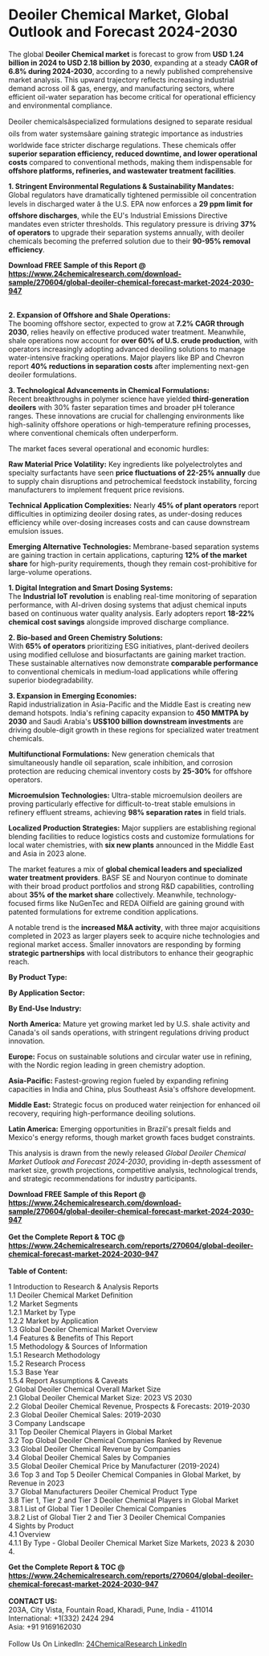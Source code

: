 <h1>Deoiler Chemical Market, Global Outlook and Forecast 2024-2030</h1><p>The global <strong>Deoiler Chemical market</strong> is forecast to grow from <strong>USD 1.24 billion in 2024 to USD 2.18 billion by 2030</strong>, expanding at a steady <strong>CAGR of 6.8% during 2024-2030</strong>, according to a newly published comprehensive market analysis. This upward trajectory reflects increasing industrial demand across oil &amp; gas, energy, and manufacturing sectors, where efficient oil-water separation has become critical for operational efficiency and environmental compliance.</p><p>Deoiler chemicalsâspecialized formulations designed to separate residual oils from water systemsâare gaining strategic importance as industries worldwide face stricter discharge regulations. These chemicals offer <strong>superior separation efficiency, reduced downtime, and lower operational costs</strong> compared to conventional methods, making them indispensable for<strong> offshore platforms, refineries, and wastewater treatment facilities</strong>.</p><p><strong>1. Stringent Environmental Regulations &amp; Sustainability Mandates:</strong><br>
Global regulators have dramatically tightened permissible oil concentration levels in discharged water â the U.S. EPA now enforces a <strong>29 ppm limit for offshore discharges</strong>, while the EU's Industrial Emissions Directive mandates even stricter thresholds. This regulatory pressure is driving <strong>37% of operators</strong> to upgrade their separation systems annually, with deoiler chemicals becoming the preferred solution due to their <strong>90-95% removal efficiency</strong>.</p><div><b>Download FREE Sample of this Report @ 
            <a href="https://www.24chemicalresearch.com/download-sample/270604/global-deoiler-chemical-forecast-market-2024-2030-947">
            https://www.24chemicalresearch.com/download-sample/270604/global-deoiler-chemical-forecast-market-2024-2030-947</a></b></div><br><p><strong>2. Expansion of Offshore and Shale Operations:</strong><br>
The booming offshore sector, expected to grow at <strong>7.2% CAGR through 2030</strong>, relies heavily on effective produced water treatment. Meanwhile, shale operations now account for <strong>over 60% of U.S. crude production</strong>, with operators increasingly adopting advanced deoiling solutions to manage water-intensive fracking operations. Major players like BP and Chevron report <strong>40% reductions in separation costs</strong> after implementing next-gen deoiler formulations.</p><p><strong>3. Technological Advancements in Chemical Formulations:</strong><br>
Recent breakthroughs in polymer science have yielded <strong>third-generation deoilers</strong> with 30% faster separation times and broader pH tolerance ranges. These innovations are crucial for challenging environments like high-salinity offshore operations or high-temperature refining processes, where conventional chemicals often underperform.</p><p>The market faces several operational and economic hurdles:</p><p><strong>Raw Material Price Volatility:</strong> Key ingredients like polyelectrolytes and specialty surfactants have seen <strong>price fluctuations of 22-25% annually</strong> due to supply chain disruptions and petrochemical feedstock instability, forcing manufacturers to implement frequent price revisions.</p><p><strong>Technical Application Complexities:</strong> Nearly <strong>45% of plant operators</strong> report difficulties in optimizing deoiler dosing rates, as under-dosing reduces efficiency while over-dosing increases costs and can cause downstream emulsion issues.</p><p><strong>Emerging Alternative Technologies:</strong> Membrane-based separation systems are gaining traction in certain applications, capturing <strong>12% of the market share</strong> for high-purity requirements, though they remain cost-prohibitive for large-volume operations.</p><p><strong>1. Digital Integration and Smart Dosing Systems:</strong><br>
The <strong>Industrial IoT revolution</strong> is enabling real-time monitoring of separation performance, with AI-driven dosing systems that adjust chemical inputs based on continuous water quality analysis. Early adopters report <strong>18-22% chemical cost savings</strong> alongside improved discharge compliance.</p><p><strong>2. Bio-based and Green Chemistry Solutions:</strong><br>
With <strong>65% of operators</strong> prioritizing ESG initiatives, plant-derived deoilers using modified cellulose and biosurfactants are gaining market traction. These sustainable alternatives now demonstrate <strong>comparable performance</strong> to conventional chemicals in medium-load applications while offering superior biodegradability.</p><p><strong>3. Expansion in Emerging Economies:</strong><br>
Rapid industrialization in Asia-Pacific and the Middle East is creating new demand hotspots. India's refining capacity expansion to <strong>450 MMTPA by 2030</strong> and Saudi Arabia's <strong>US$100 billion downstream investments</strong> are driving double-digit growth in these regions for specialized water treatment chemicals.</p><p><strong>Multifunctional Formulations:</strong> New generation chemicals that simultaneously handle oil separation, scale inhibition, and corrosion protection are reducing chemical inventory costs by <strong>25-30%</strong> for offshore operators.</p><p><strong>Microemulsion Technologies:</strong> Ultra-stable microemulsion deoilers are proving particularly effective for difficult-to-treat stable emulsions in refinery effluent streams, achieving <strong>98% separation rates</strong> in field trials.</p><p><strong>Localized Production Strategies:</strong> Major suppliers are establishing regional blending facilities to reduce logistics costs and customize formulations for local water chemistries, with <strong>six new plants</strong> announced in the Middle East and Asia in 2023 alone.</p><p>The market features a mix of <strong>global chemical leaders and specialized water treatment providers</strong>. BASF SE and Nouryon continue to dominate with their broad product portfolios and strong R&amp;D capabilities, controlling about <strong>35% of the market share</strong> collectively. Meanwhile, technology-focused firms like NuGenTec and REDA Oilfield are gaining ground with patented formulations for extreme condition applications.</p><p>A notable trend is the <strong>increased M&amp;A activity</strong>, with three major acquisitions completed in 2023 as larger players seek to acquire niche technologies and regional market access. Smaller innovators are responding by forming <strong>strategic partnerships</strong> with local distributors to enhance their geographic reach.</p><p><strong>By Product Type:</strong></p><p><strong>By Application Sector:</strong></p><p><strong>By End-Use Industry:</strong></p><p><strong>North America:</strong> Mature yet growing market led by U.S. shale activity and Canada's oil sands operations, with stringent regulations driving product innovation.</p><p><strong>Europe:</strong> Focus on sustainable solutions and circular water use in refining, with the Nordic region leading in green chemistry adoption.</p><p><strong>Asia-Pacific:</strong> Fastest-growing region fueled by expanding refining capacities in India and China, plus Southeast Asia's offshore development.</p><p><strong>Middle East:</strong> Strategic focus on produced water reinjection for enhanced oil recovery, requiring high-performance deoiling solutions.</p><p><strong>Latin America:</strong> Emerging opportunities in Brazil's presalt fields and Mexico's energy reforms, though market growth faces budget constraints.</p><p>This analysis is drawn from the newly released <em>Global Deoiler Chemical Market Outlook and Forecast 2024-2030</em>, providing in-depth assessment of market size, growth projections, competitive analysis, technological trends, and strategic recommendations for industry participants.</p><div><b>Download FREE Sample of this Report @ 
            <a href="https://www.24chemicalresearch.com/download-sample/270604/global-deoiler-chemical-forecast-market-2024-2030-947">
            https://www.24chemicalresearch.com/download-sample/270604/global-deoiler-chemical-forecast-market-2024-2030-947</a></b></div><br><div><b>Get the Complete Report & TOC @ 
            <a href="https://www.24chemicalresearch.com/reports/270604/global-deoiler-chemical-forecast-market-2024-2030-947">
            https://www.24chemicalresearch.com/reports/270604/global-deoiler-chemical-forecast-market-2024-2030-947</a></b></div><br>
            <b>Table of Content:</b><p>1 Introduction to Research & Analysis Reports<br />
    1.1 Deoiler Chemical Market Definition<br />
    1.2 Market Segments<br />
        1.2.1 Market by Type<br />
        1.2.2 Market by Application<br />
    1.3 Global Deoiler Chemical Market Overview<br />
    1.4 Features & Benefits of This Report<br />
    1.5 Methodology & Sources of Information<br />
        1.5.1 Research Methodology<br />
        1.5.2 Research Process<br />
        1.5.3 Base Year<br />
        1.5.4 Report Assumptions & Caveats<br />
2 Global Deoiler Chemical Overall Market Size<br />
    2.1 Global Deoiler Chemical Market Size: 2023 VS 2030<br />
    2.2 Global Deoiler Chemical Revenue, Prospects & Forecasts: 2019-2030<br />
    2.3 Global Deoiler Chemical Sales: 2019-2030<br />
3 Company Landscape<br />
    3.1 Top Deoiler Chemical Players in Global Market<br />
    3.2 Top Global Deoiler Chemical Companies Ranked by Revenue<br />
    3.3 Global Deoiler Chemical Revenue by Companies<br />
    3.4 Global Deoiler Chemical Sales by Companies<br />
    3.5 Global Deoiler Chemical Price by Manufacturer (2019-2024)<br />
    3.6 Top 3 and Top 5 Deoiler Chemical Companies in Global Market, by Revenue in 2023<br />
    3.7 Global Manufacturers Deoiler Chemical Product Type<br />
    3.8 Tier 1, Tier 2 and Tier 3 Deoiler Chemical Players in Global Market<br />
        3.8.1 List of Global Tier 1 Deoiler Chemical Companies<br />
        3.8.2 List of Global Tier 2 and Tier 3 Deoiler Chemical Companies<br />
4 Sights by Product<br />
    4.1 Overview<br />
        4.1.1 By Type - Global Deoiler Chemical Market Size Markets, 2023 & 2030<br />
        4.</p><div><b>Get the Complete Report & TOC @ 
            <a href="https://www.24chemicalresearch.com/reports/270604/global-deoiler-chemical-forecast-market-2024-2030-947">
            https://www.24chemicalresearch.com/reports/270604/global-deoiler-chemical-forecast-market-2024-2030-947</a></b></div><br><b>CONTACT US:</b><br>
            203A, City Vista, Fountain Road, Kharadi, Pune, India - 411014<br>
            International: +1(332) 2424 294<br>
            Asia: +91 9169162030 <br><br>
            Follow Us On LinkedIn: <a href="https://www.linkedin.com/company/24chemicalresearch/">24ChemicalResearch LinkedIn</a>